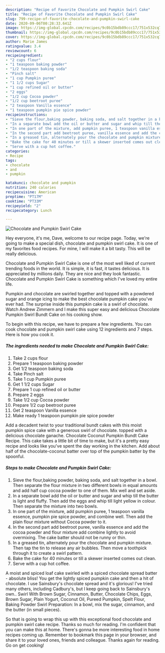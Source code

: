 ```yaml
---
description: "Recipe of Favorite Chocolate and Pumpkin Swirl Cake"
title: "Recipe of Favorite Chocolate and Pumpkin Swirl Cake"
slug: 799-recipe-of-favorite-chocolate-and-pumpkin-swirl-cake
date: 2020-09-06T00:28:33.641Z
image: https://img-global.cpcdn.com/recipes/9c0b15bdb89ccc17/751x532cq70/chocolate-and-pumpkin-swirl-cake-recipe-main-photo.jpg
thumbnail: https://img-global.cpcdn.com/recipes/9c0b15bdb89ccc17/751x532cq70/chocolate-and-pumpkin-swirl-cake-recipe-main-photo.jpg
cover: https://img-global.cpcdn.com/recipes/9c0b15bdb89ccc17/751x532cq70/chocolate-and-pumpkin-swirl-cake-recipe-main-photo.jpg
author: Marie James
ratingvalue: 3.4
reviewcount: 6
recipeingredient:
- "2 cups flour"
- "1 teaspoon baking powder"
- "1/2 teaspoon baking soda"
- "Pinch salt"
- "1 cup Pumpkin puree"
- "1 1/2 cups Sugar"
- "1 cup refined oil or butter"
- "2 eggs"
- "1/2 cup Cocoa powder"
- "1/2 cup beetroot puree"
- "2 teaspoon Vanilla essence"
- "1 teaspoon pumpkin pie spice powder"
recipeinstructions:
- "Sieve the flour,baking powder, baking soda, and salt together in a bowl. Then separate the flour mixture in two different bowls in equal amounts and add half cup cocoa powder to one of them. Mix well and set aside."
- "In a separate bowl add the oil or butter and sugar and whip till the butter is light and fluffy. Then add the eggs and whip till light yellow in colour. Then separate the mixture into two bowls."
- "In one part of the mixture, add pumpkin puree, 1 teaspoon vanilla essence, pumpkin pie spice powder, and combine well. Then add the plain flour mixture without Cocoa powder to it."
- "In the second part add beetroot puree, vanilla essence and add the cocoa powder and flour mixture add combine lightly to avoid overmixing. The cake batter should not be runny or thin."
- "In a greased tin, alternately pour the chocolate and pumpkin mixture. Then tap the tin to release any air bubbles. Then move a toothpick through it to create a swirl pattern."
- "Bake the cake for 40 minutes or till a skewer inserted comes out clean."
- "Serve with a cup hot coffee."
categories:
- Recipe
tags:
- chocolate
- and
- pumpkin

katakunci: chocolate and pumpkin 
nutrition: 240 calories
recipecuisine: American
preptime: "PT17M"
cooktime: "PT33M"
recipeyield: "2"
recipecategory: Lunch

---
```



![Chocolate and Pumpkin Swirl Cake](https://img-global.cpcdn.com/recipes/9c0b15bdb89ccc17/751x532cq70/chocolate-and-pumpkin-swirl-cake-recipe-main-photo.jpg)

Hey everyone, it's me, Dave, welcome to our recipe page. Today, we're going to make a special dish, chocolate and pumpkin swirl cake. It is one of my favorites food recipes. For mine, I will make it a bit tasty. This will be really delicious.

Chocolate and Pumpkin Swirl Cake is one of the most well liked of current trending foods in the world. It is simple, it is fast, it tastes delicious. It is appreciated by millions daily. They are nice and they look fantastic. Chocolate and Pumpkin Swirl Cake is something which I've loved my entire life.

Pumpkin and chocolate are swirled together and topped with a powdered sugar and orange icing to make the best chocolate pumpkin cake you&#39;ve ever had. The surprise inside this pumpkin cake is a swirl of chocolate. Watch Andrew Zimmern and I make this super easy and delicious Chocolate Pumpkin Swirl Bundt Cake on his cooking show.


To begin with this recipe, we have to prepare a few ingredients. You can cook chocolate and pumpkin swirl cake using 12 ingredients and 7 steps. Here is how you cook it.

<!--inarticleads1-->

##### The ingredients needed to make Chocolate and Pumpkin Swirl Cake:

1. Take 2 cups flour
1. Prepare 1 teaspoon baking powder
1. Get 1/2 teaspoon baking soda
1. Take Pinch salt
1. Take 1 cup Pumpkin puree
1. Get 1 1/2 cups Sugar
1. Prepare 1 cup refined oil or butter
1. Prepare 2 eggs
1. Take 1/2 cup Cocoa powder
1. Prepare 1/2 cup beetroot puree
1. Get 2 teaspoon Vanilla essence
1. Make ready 1 teaspoon pumpkin pie spice powder


Add a decadent twist to your traditional bundt cakes with this moist pumpkin spice cake with a generous swirl of chocolate. topped with a delicious chocolate ganache. Chocolate Coconut Pumpkin Bundt Cake Recipe. This cake takes a little bit of time to make, but it&#39;s a pretty easy recipe and looks like you&#39;ve spent the day working in the kitchen. Add about half of the chocolate-coconut batter over top of the pumpkin batter by the spoonful. 

<!--inarticleads2-->

##### Steps to make Chocolate and Pumpkin Swirl Cake:

1. Sieve the flour,baking powder, baking soda, and salt together in a bowl. Then separate the flour mixture in two different bowls in equal amounts and add half cup cocoa powder to one of them. Mix well and set aside.
1. In a separate bowl add the oil or butter and sugar and whip till the butter is light and fluffy. Then add the eggs and whip till light yellow in colour. Then separate the mixture into two bowls.
1. In one part of the mixture, add pumpkin puree, 1 teaspoon vanilla essence, pumpkin pie spice powder, and combine well. Then add the plain flour mixture without Cocoa powder to it.
1. In the second part add beetroot puree, vanilla essence and add the cocoa powder and flour mixture add combine lightly to avoid overmixing. The cake batter should not be runny or thin.
1. In a greased tin, alternately pour the chocolate and pumpkin mixture. Then tap the tin to release any air bubbles. Then move a toothpick through it to create a swirl pattern.
1. Bake the cake for 40 minutes or till a skewer inserted comes out clean.
1. Serve with a cup hot coffee.


A moist and spiced loaf cake swirled with a spiced chocolate spread batter - absolute bliss! You get the lightly spiced pumpkin cake and then a hit of chocolate. I use Sainsbury&#39;s chocolate spread and it&#39;s glorious! I&#39;ve tried many others, including Cadbury&#39;s, but I keep going back to Sainsbury&#39;s own.. Swirl With Brown Sugar, Cinnamon, Butter, Chocolate Chips, Eggs, Brown Sugar, Plain Yogurt, Coconut Oil, Pureed Pumpkin, Spelt Flour, Baking Powder Swirl Preparation: In a bowl, mix the sugar, cinnamon, and the butter (in small pieces). 

So that is going to wrap this up with this exceptional food chocolate and pumpkin swirl cake recipe. Thanks so much for reading. I'm confident that you can make this at home. There's gonna be more interesting food in home recipes coming up. Remember to bookmark this page in your browser, and share it to your loved ones, friends and colleague. Thanks again for reading. Go on get cooking!
